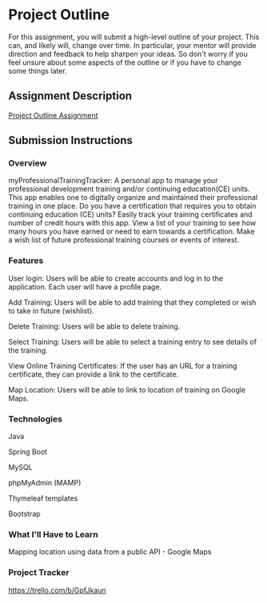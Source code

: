 # Project Outline
For this assignment, you will submit a high-level outline of your project. This can, and likely will, change over time. In particular, your mentor will provide direction and feedback to help sharpen your ideas. So don't worry if you feel unsure about some aspects of the outline or if you have to change some things later.

## Assignment Description
[Project Outline Assignment](https://education.launchcode.org/liftoff/modules/assignments/project-outline)

## Submission Instructions

### Overview
myProfessionalTrainingTracker:  A personal app to manage your professional development training and/or continuing education(CE) units.  This app enables one to digitally organize and maintained their professional training in one place.  Do you have a certification that requires you to obtain continuing education (CE) units?  Easily track your training certificates and number of credit hours with this app.  View a list of your training to see how many hours you have earned or need to earn towards a certification.  Make a wish list of future professional training courses or events of interest.  
### Features
User login: Users will be able to create accounts and log in to the application. Each user will have a profile page.
    
Add Training: Users will be able to add training that they completed or wish to take in future (wishlist).     
	
Delete Training: Users will be able to delete training. 

Select Training:  Users will be able to select a training entry to see details of the training.  

View Online Training Certificates:  If the user has an URL for a training certificate, they can provide a link to the certificate.   

Map Location: Users will be able to link to location of training on Google Maps.

### Technologies
Java

Spring Boot

MySQL

phpMyAdmin (MAMP)

Thymeleaf templates

Bootstrap
### What I'll Have to Learn
Mapping location using data from a public API - Google Maps
### Project Tracker
https://trello.com/b/GpfJkaun
